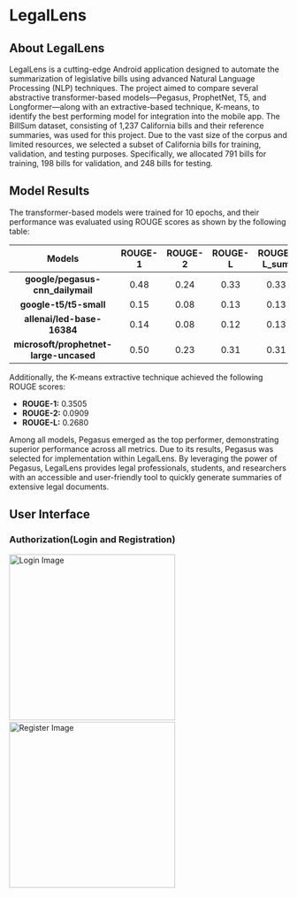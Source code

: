 # LegalLens

## About LegalLens

LegalLens is a cutting-edge Android application designed to automate the summarization of legislative bills using advanced Natural Language Processing (NLP) techniques. The project aimed to compare several abstractive transformer-based models—Pegasus, ProphetNet, T5, and Longformer—along with an extractive-based technique, K-means, to identify the best performing model for integration into the mobile app. 
The BillSum dataset, consisting of 1,237 California bills and their reference summaries, was used for this project. Due to the vast size of the corpus and limited resources, we selected a subset of California bills for training, validation, and testing purposes. Specifically, we allocated 791 bills for training, 198 bills for validation, and 248 bills for testing. 

## Model Results

The transformer-based models were trained for 10 epochs, and their performance was evaluated using ROUGE scores as shown by the following table:

| Models                                  | ROUGE-1 | ROUGE-2 | ROUGE-L | ROUGE-L_sum |
| :---:                                   | :---:   | :---:   | :---:   | :---:       |
| **google/pegasus-cnn_dailymail**        | 0.48    | 0.24    | 0.33    | 0.33        |
| **google-t5/t5-small**                  | 0.15    | 0.08    | 0.13    | 0.13        |
| **allenai/led-base-16384**              | 0.14    | 0.08    | 0.12    | 0.13        |
| **microsoft/prophetnet-large-uncased**  | 0.50    | 0.23    | 0.31    | 0.31        |

Additionally, the K-means extractive technique achieved the following ROUGE scores:
-	**ROUGE-1:** 0.3505
-	**ROUGE-2:** 0.0909
-	**ROUGE-L:** 0.2680
  
Among all models, Pegasus emerged as the top performer, demonstrating superior performance across all metrics. Due to its results, Pegasus was selected for implementation within LegalLens. By leveraging the power of Pegasus, LegalLens provides legal professionals, students, and researchers with an accessible and user-friendly tool to quickly generate summaries of extensive legal documents. 

## User Interface

### Authorization(Login and Registration)


<p align="left">
  <img src="https://github.com/user-attachments/assets/d3b1e30b-c806-4d3b-a787-2d81b1422dca" alt="Login Image" width="300";"/>
  &nbsp;&nbsp;&nbsp;&nbsp;&nbsp;&nbsp;&nbsp;&nbsp;&nbsp;&nbsp;&nbsp;&nbsp;&nbsp;&nbsp;&nbsp;&nbsp;
  <img src="https://github.com/user-attachments/assets/82a7429a-74c7-43be-ac66-d908af3b7d93" alt="Register Image" width="300";"/>
</p>










